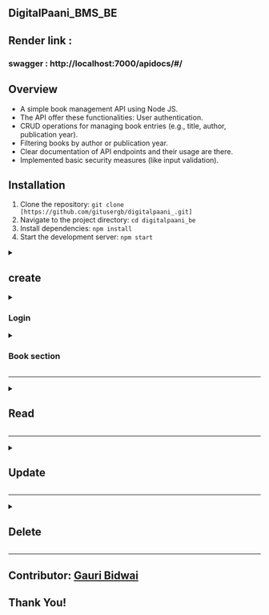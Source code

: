 
## DigitalPaani_BMS_BE

## Render link : 

### swagger : http://localhost:7000/apidocs/#/

## Overview
- A simple book management API using Node JS. 
- The API offer these functionalities: User authentication. 
- CRUD operations for managing book entries (e.g., title, author, publication year). 
- Filtering books by author or publication year. 
- Clear documentation of API endpoints and their usage are there. 
- Implemented basic security measures (like input validation). 


## Installation

1. Clone the repository: `git clone [https://github.com/gitusergb/digitalpaani_.git]`
2. Navigate to the project directory: `cd digitalpaani_be`
3. Install dependencies: `npm install`
4. Start the development server: `npm start`




<details>
<summary>

  ## create
</summary>
<br>

### Register /signup  user

### admin

```
POST : http://localhost:7000/users/register

{"username":"admin",
"email":"admin@gmail.com",
"password":"admin",
"role":"admin"}

{
    "msg": "The new user has been registered",
    "registeredUser": {
        "username": "admin",
        "email": "admin@gmail.com",
        "password": "$2b$05$3gDTeKUw4qxffewPA2QDRObHsrqmFcWBFdUZSYDX7OiBDOl.PYBSC",
        "role": "admin",
        "_id": "65d351d95d8a884040fb540c",
        "createdAt": "2024-02-19T13:04:25.498Z",
        "updatedAt": "2024-02-19T13:04:25.498Z"
    }
}
```

### user
```
POST : http://localhost:7000/users/register

{"username":"user1234",
"email":"user1234@gmail.com",
"password":"user1234",
"role":"dev"}

{
    "msg": "The new user has been registered",
    "registeredUser": {
        "username": "user1234",
        "email": "user1234@gmail.com",
        "password": "$2b$05$lICAwggFsHpN7xBD3GZiUOHLcteMw1Wcut1KPCSnpN9wZaAH.gvme",
        "role": "dev",
        "_id": "65d350bc7063d7da6c413b1c",
        "createdAt": "2024-02-19T12:59:40.849Z",
        "updatedAt": "2024-02-19T12:59:40.849Z"
    }
}
```

</details>


<details>
<summary>

  ### Login 
</summary>
<br>

### admin Login 
```
POST :http://localhost:7000/users/login

{
"email":"admin@gmail.com",
"password":"admin"}

{
    "msg": "Login successful!",
    "token": "eyJhbGciOiJIUzI1NiIsInR5cCI6IkpXVCJ9.eyJ1c2VySUQiOiI2NWQzNTFkOTVkOGE4ODQwNDBmYjU0MGMiLCJ1c2VybmFtZSI6ImFkbWluIiwiaWF0IjoxNzA4MzQ4MzQxfQ.JEazHNCspFdguDj6axI4JYFNUiglopLvh_IcZsDqEy0"
}

```

### User Login
```
POST :http://localhost:7000/users/login

{
"email":"user1234@gmail.com",
"password":"user1234"}

{
    "msg": "Login successful!",
    "token": "eyJhbGciOiJIUzI1NiIsInR5cCI6IkpXVCJ9.eyJ1c2VySUQiOiI2NWQzNTBiYzcwNjNkN2RhNmM0MTNiMWMiLCJ1c2VybmFtZSI6InVzZXIxMjM0IiwiaWF0IjoxNzA4MzQ4NzE1fQ.UNtjy5l0HdpR-6CDXS_gF9d1DtoTdgc7wMIvU0JbfLw"
}

```
</details>


<details>
<summary>

  ### Book section

</summary>

```
POST : http://localhost:7000/books/addbook

{
    "title": "The Power of Now",
    "author" : "Eckhart Tolle",
   "isbn": "9781577314806",
   "description": "A guide to spiritual enlightenment and living in the present moment.",
   "publishedDate": 1997,
 "category": "Self-Help",
   "price":15.00,
   "quantity": 30
}


{
    "msg": "A new book has been Created",
    "book": {
        "title": "The Power of Now",
        "author": "Eckhart Tolle",
        "isbn": "9781577314806",
        "description": "A guide to spiritual enlightenment and living in the present moment.",
        "publishedDate": "1970-01-01T00:00:01.997Z",
        "category": "Self-Help",
        "price": 15,
        "quantity": 30,
        "borrowedBy": [],
        "priceHistory": [],
        "quantityHistory": [],
        "_id": "65d35db45f848cc4b177f7d4",
        "createdAt": "2024-02-19T13:55:00.846Z",
        "updatedAt": "2024-02-19T13:55:00.846Z"
    }
}

```
</details>

---

<details>
<summary>

  ## Read 

</summary>
<br>

### user section 
```
GET : http://localhost:7000/users/logout
{
    "msg": "Please Login!"
}

```

```
GET : http://localhost:7000/users/
{
    "users": [
        {
            "_id": "65cf0bfd6534c7f1bee8fc2b",
            "username": "user2",
            "email": "user2@gmail.com",
            "createdAt": "2024-02-16T07:17:17.734Z",
            "updatedAt": "2024-02-16T07:17:17.734Z"
        },
        {
            "_id": "65cf0c116534c7f1bee8fc2d",
            "username": "user3",
            "email": "user3@gmail.com",
            "createdAt": "2024-02-16T07:17:37.233Z",
            "updatedAt": "2024-02-16T07:17:37.233Z"
        },
        {
            "_id": "65cf0c1f6534c7f1bee8fc2f",
            "username": "user1",
            "email": "user1@gmail.com",
            "createdAt": "2024-02-16T07:17:51.366Z",
            "updatedAt": "2024-02-16T07:17:51.366Z"
        }
    ]
}

```
### Book section
```
GET : http://localhost:7000/books/

{
    "books": [
        {
            "_id": "65d35ecd5f848cc4b177f7d7",
            "title": "The Raven",
            "author": "Edgar Allan Poe",
            "isbn": "9780486277955",
            "description": " A collection of poems, including the famous narrative poem The Raven.",
            "publishedDate": "1970-01-01T00:00:01.845Z",
            "category": "Poetry",
            "price": 4.99,
            "quantity": 20,
            "borrowedBy": [],
            "priceHistory": [],
            "quantityHistory": [],
            "createdAt": "2024-02-19T13:59:41.830Z",
            "updatedAt": "2024-02-19T13:59:41.830Z",
            "availableQuantity": 20
        },
        {
            "_id": "65d35f165f848cc4b177f7da",
            "title": "Hamlet",
            "author": "William Shakespeare",
            "isbn": "9780143128540",
            "description": "Tragedy about the Prince of Denmark and his quest for revenge.",
            "publishedDate": "1970-01-01T00:00:01.603Z",
            "category": "Drama",
            "price": 9.99,
            "quantity": 60,
            "borrowedBy": [],
            "priceHistory": [],
            "quantityHistory": [],
            "createdAt": "2024-02-19T14:00:54.672Z",
            "updatedAt": "2024-02-19T14:00:54.672Z",
            "availableQuantity": 60
        }
        ]
}
```

```
GET : http://localhost:7000/books/:year
params : year : 1970-01-01T00:00:01.603Z
{
    "msg": "book with year:1970-01-01T00:00:01.603Z",
    "book": {
        "_id": "65d35f165f848cc4b177f7da",
        "title": "Hamlet",
        "author": "William Shakespeare",
        "isbn": "9780143128540",
        "description": "Tragedy about the Prince of Denmark and his quest for revenge.",
        "publishedDate": "1970-01-01T00:00:01.603Z",
        "category": "Drama",
        "price": 9.99,
        "quantity": 60,
        "borrowedBy": [],
        "priceHistory": [],
        "quantityHistory": [],
        "createdAt": "2024-02-19T14:00:54.672Z",
        "updatedAt": "2024-02-19T14:00:54.672Z",
        "availableQuantity": 60
    }
}
```
```
http://localhost:7000/books/:author

J.K. Rowling

{
    "book": {
        "_id": "65d361a95f848cc4b177f7ec",
        "title": "Harry Potter and the Sorcerer's Stone",
        "author": "J.K. Rowling",
        "isbn": "9780590353427",
        "description": "The magical journey begins as Harry Potter, an orphaned boy, discovers he is a wizard and attends Hogwarts School of Witchcraft and Wizardry.",
        "publishedDate": "1970-01-01T00:00:01.997Z",
        "category": "Fantasy",
        "price": 10.99,
        "quantity": 15,
        "borrowedBy": [],
        "priceHistory": [],
        "quantityHistory": [],
        "createdAt": "2024-02-19T14:11:53.289Z",
        "updatedAt": "2024-02-19T14:11:53.289Z",
        "availableQuantity": 15
    }
}

```


</details>

---


<details>
<summary>

 ## Update 

</summary>
<br>

### user section 


### Book section


</details>

---

<details>
<summary>

 ## Delete

</summary>
<br>

### user section 


### Book section
```
DELETE : http://localhost:7000/books/delete/:bookID

{
    "msg": "book with Id:65d37f0c976ae3be7c354d00 has been deleted"
}
```

</details>

---

## Contributor: [Gauri Bidwai](https://github.com/gitusergb)

## Thank You!